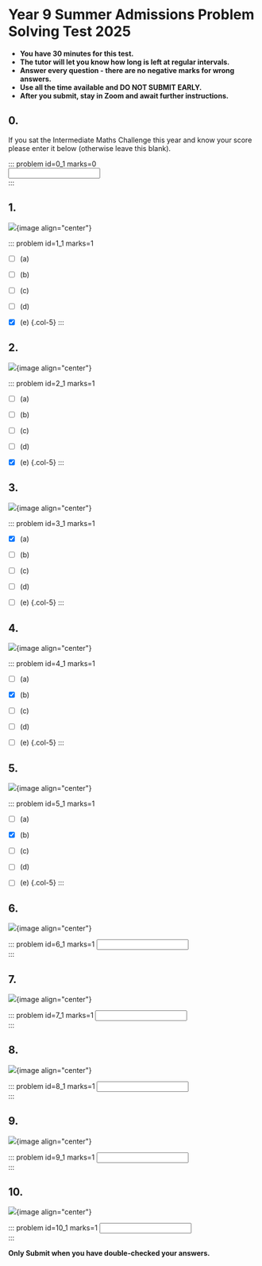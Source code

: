# Year 9 Summer Admissions Problem Solving Test 2025

* __You have 30 minutes for this test.__
* __The tutor will let you know how long is left at regular intervals.__
* __Answer every question - there are no negative marks for wrong answers.__ 
* __Use all the time available and DO NOT SUBMIT EARLY.__ 
* __After you submit, stay in Zoom and await further instructions.__  


## 0.
If you sat the Intermediate Maths Challenge this year and know your score please enter it below (otherwise leave this blank).

::: problem id=0_1 marks=0  
<input type="number" solution="-10"/>  
:::  


## 1.
![](/resources/admissions-summer-ps-9/q1.png){image align="center"}  

::: problem id=1_1 marks=1  

* [ ] (a)
* [ ] (b)
* [ ] (c)
* [ ] (d)
* [x] (e)
{.col-5}
:::  


## 2.
![](/resources/admissions-summer-ps-9/q2.png){image align="center"}  

::: problem id=2_1 marks=1  

* [ ] (a)
* [ ] (b)
* [ ] (c)
* [ ] (d)
* [x] (e)
{.col-5}
::: 


## 3.
![](/resources/admissions-summer-ps-9/q3.png){image align="center"}  

::: problem id=3_1 marks=1  

* [x] (a)
* [ ] (b)
* [ ] (c)
* [ ] (d)
* [ ] (e)
{.col-5}
::: 


## 4.
![](/resources/admissions-summer-ps-9/q4.png){image align="center"}  

::: problem id=4_1 marks=1  

* [ ] (a)
* [x] (b)
* [ ] (c)
* [ ] (d)
* [ ] (e)
{.col-5}
::: 


## 5.
![](/resources/admissions-summer-ps-9/q5.png){image align="center"}  

::: problem id=5_1 marks=1  

* [ ] (a)
* [x] (b)
* [ ] (c)
* [ ] (d)
* [ ] (e)
{.col-5}
::: 


## 6.
![](/resources/admissions-summer-ps-9/q6.png){image align="center"}  

::: problem id=6_1 marks=1
<input type="number" solution="28"/>  
::: 


## 7.
![](/resources/admissions-summer-ps-9/q7.png){image align="center"}  

::: problem id=7_1 marks=1
<input type="number" solution="155"/>  
::: 


## 8.
![](/resources/admissions-summer-ps-9/q8.png){image align="center"}  

::: problem id=8_1 marks=1
<input type="number" solution="224"/>  
::: 


## 9.
![](/resources/admissions-summer-ps-9/q9.png){image align="center"}  

::: problem id=9_1 marks=1
<input type="number" solution="29"/>  
::: 


## 10.
![](/resources/admissions-summer-ps-9/q10.png){image align="center"}  

::: problem id=10_1 marks=1
<input type="number" solution="26"/>  
::: 


**Only Submit when you have double-checked your answers.**